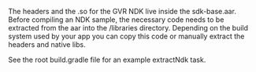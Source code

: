 The headers and the .so for the GVR NDK live inside the sdk-base.aar. Before
compiling an NDK sample, the necessary code needs to be extracted from the aar
into the /libraries directory. Depending on the build system used by your app
you can copy this code or manually extract the headers and native libs.

See the root build.gradle file for an example extractNdk task.

